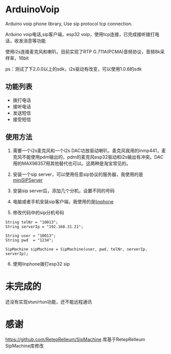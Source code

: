 # ArduinoVoip
Arduino voip phone library, Use sip protocol tcp connection.

Arduino voip电话,sip客户端，esp32 voip，使用tcp连接，已完成接听拨打电话，收发消息等功能

使用i2s连接麦克风和喇叭，目前实现了RTP G.711A(PCMA)音频协议，音频8k采样率，16bit

ps：测试了下2.0.0以上的sdk，i2s驱动有改变，可以使用1.0.6的sdk

## 功能列表
* 拨打电话
* 接听电话
* 发送短信
* 接受短信

## 使用方法
1. 需要一个i2s麦克风和一个i2s DAC功放驱动喇叭，麦克风我用的inmp441，麦克风不能使用pdm输出的，pdm的麦克风esp32驱动和i2s输出有冲突。DAC用的MAX98357用其他替代也可以。这两种是淘宝常见的。

2. 安装一个sip server，可以使用任意sip协议的服务器，我使用的是[miniSIPServer](https://www.myvoipapp.com/)

3. 安装sip server后，添加几个分机，设置不同的号码

4. 电脑或者手机安装sip客户端，我使用的是[linphone](http://www.linphone.org/)

5. 修改代码中的sip分机号码
```
String telNr = "10013";
String serverIp = "192.168.31.21";

String user = "10013";
String pwd  = "1234";

SipMachine sipMachine = SipMachine(user, pwd, telNr, serverIp, serverIp);
```
6. 使用linphone拨打esp32 sip

# 未完成的
还没有实现stun/rtun功能，还不能远程通讯

# 感谢
https://github.com/RetepRelleum/SipMachine 库基于RetepRelleum SipMachine库修改
